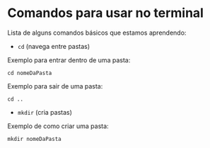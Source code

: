# Comandos para usar no terminal

Lista de alguns comandos básicos que estamos aprendendo:

- `cd` (navega entre pastas)

Exemplo para entrar dentro de uma pasta:
```
cd nomeDaPasta
```

Exemplo para sair de uma pasta:
```
cd ..
```

- `mkdir` (cria pastas)

Exemplo de como criar uma pasta:
```
mkdir nomeDaPasta
```
